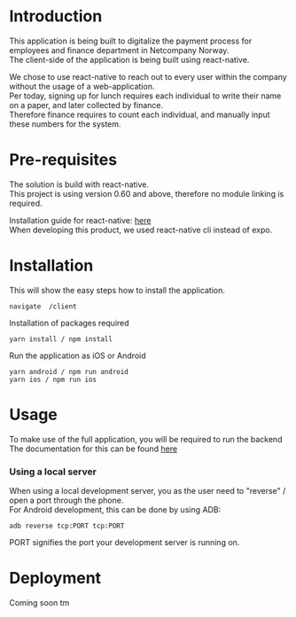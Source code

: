 
# Introduction
 
This application is being built to digitalize the payment process for employees and finance department in Netcompany Norway.  
The client-side of the application is being built using react-native.

We chose to use react-native to reach out to every user within the company without the usage of a web-application.  
Per today, signing up for lunch requires each individual to write their name on a paper, and later collected by finance.  
Therefore finance requires to count each individual, and manually input these numbers for the system.

# Pre-requisites

The solution is build with react-native.  
This project is using version 0.60 and above, therefore no module linking is required.  

Installation guide for react-native: [here](https://facebook.github.io/react-native/docs/getting-started)  
When developing this product, we used react-native cli instead of expo.

# Installation

This will show the easy steps how to install the application.

```
navigate  /client
```

Installation of packages required
```
yarn install / npm install
```

Run the application as iOS or Android
```
yarn android / npm run android
yarn ios / npm run ios
```

# Usage

To make use of the full application, you will be required to run the backend  
The documentation for this can be found [here]()

### Using a local server

When using a local development server, you as the user need to "reverse" / open a port through the phone.  
For Android development, this can be done by using ADB:
```
adb reverse tcp:PORT tcp:PORT
```
PORT signifies the port your development server is running on.

# Deployment

Coming soon tm